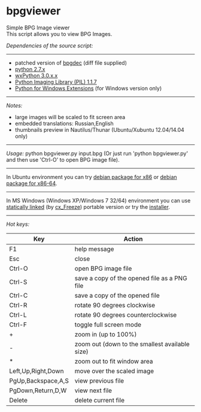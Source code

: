 bpgviewer
===========  
Simple BPG Image viewer  
This script allows you to view BPG Images.  

_Dependencies of the source script:_  

---  
* patched version of [bpgdec](http://bellard.org/bpg/) (diff file supplied)  
* [python 2.7.x](https://www.python.org/)  
* [wxPython 3.0.x.x](http://www.wxpython.org/)  
* [Python Imaging Library (PIL) 1.1.7](http://www.pythonware.com/products/pil/)  
* [Python for Windows Extensions](http://sourceforge.net/projects/pywin32/) (for Windows version only)

---
_Notes:_  
* large images will be scaled to fit screen area  
* embedded translations: Russian,English  
* thumbnails preview in Nautilus/Thunar (Ubuntu/Xubuntu 12.04/14.04 only)  

---
_Usage:_ python bpgviewer.py input.bpg (Or just run 'python bpgviewer.py' and then use 'Ctrl-O' to open BPG image file). 

---  
In Ubuntu environment you can try [debian package for x86](https://github.com/asimba/pybpgviewer/releases/download/v1.20.1/bpgviewer_1.20.1-ubuntu_i386.deb) or [debian package for x86-64](https://github.com/asimba/pybpgviewer/releases/download/v1.20.1/bpgviewer_1.20.1-ubuntu_amd64.deb).  

---  
In MS Windows (Windows XP/Windows 7 32/64) environment you can use [statically linked](https://github.com/asimba/pybpgviewer/releases/download/v1.20/bpgviewer-1.20-win32-portable.7z) (by [cx_Freeze](http://cx-freeze.sourceforge.net/)) portable version or try the [installer](https://github.com/asimba/pybpgviewer/releases/download/v1.20/bpgviewer-1.20-setup.zip).  

---
_Hot keys:_  

Key  | Action
----- | ------  
F1 | help message  
Esc | close  
Ctrl-O | open BPG image file  
Ctrl-S | save a copy of the opened file as a PNG file  
Ctrl-C | save a copy of the opened file  
Ctrl-R | rotate 90 degrees clockwise  
Ctrl-L | rotate 90 degrees counterclockwise  
Ctrl-F | toggle full screen mode  
+ | zoom in (up to 100%)  
- | zoom out (down to the smallest available size)  
* | zoom out to fit window area
Left,Up,Right,Down | move over the scaled image  
PgUp,Backspace,A,S | view previous file  
PgDown,Return,D,W | view next file  
Delete | delete current file  
